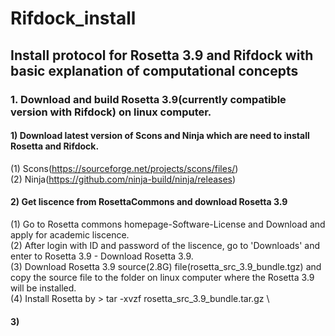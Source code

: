# Rifdock_install
## Install protocol for Rosetta 3.9 and Rifdock with basic explanation of computational concepts 
### 1. Download and build Rosetta 3.9(currently compatible version with Rifdock) on linux computer. 
#### 1) Download latest version of Scons and Ninja which are need to install Rosetta and Rifdock.
 (1) Scons(https://sourceforge.net/projects/scons/files/) \
 (2) Ninja(https://github.com/ninja-build/ninja/releases)
#### 2) Get liscence from RosettaCommons and download Rosetta 3.9
 (1) Go to Rosetta commons homepage-Software-License and Download and apply for academic liscence.\
 (2) After login with ID and password of the liscence, go to 'Downloads' and enter to Rosetta 3.9 - Download Rosetta 3.9.\
 (3) Download Rosetta 3.9 source(2.8G) file(rosetta_src_3.9_bundle.tgz) and copy the source file to the folder on linux computer where the Rosetta 3.9 will be installed.\
 (4) Install Rosetta by > tar -xvzf rosetta_src_3.9_bundle.tar.gz \
#### 3) 
